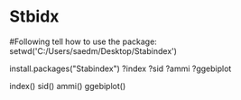 # Stbidx
#Following tell how to use the package:
setwd('C:/Users/saedm/Desktop/Stabindex')

install.packages("Stabindex")
?index
?sid
?ammi
?ggebiplot

index()
sid()
ammi()
ggebiplot()

